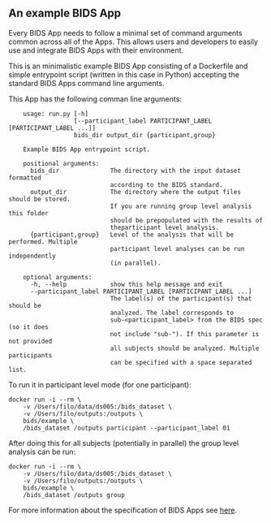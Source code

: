 ## An example BIDS App
Every BIDS App needs to follow a minimal set of command arguments common across
all of the Apps. This allows users and developers to easily use and integrate
BIDS Apps with their environment.

This is an minimalistic example BIDS App consisting of a Dockerfile and simple
entrypoint script (written in this case in Python) accepting the standard BIDS
Apps command line arguments.

This App has the following comman line arguments:

		usage: run.py [-h]
		              [--participant_label PARTICIPANT_LABEL [PARTICIPANT_LABEL ...]]
		              bids_dir output_dir {participant,group}

		Example BIDS App entrypoint script.

		positional arguments:
		  bids_dir              The directory with the input dataset formatted
		                        according to the BIDS standard.
		  output_dir            The directory where the output files should be stored.
		                        If you are running group level analysis this folder
		                        should be prepopulated with the results of
		                        theparticipant level analysis.
		  {participant,group}   Level of the analysis that will be performed. Multiple
		                        participant level analyses can be run independently
		                        (in parallel).

		optional arguments:
		  -h, --help            show this help message and exit
		  --participant_label PARTICIPANT_LABEL [PARTICIPANT_LABEL ...]
		                        The label(s) of the participant(s) that should be
		                        analyzed. The label corresponds to
		                        sub-<participant_label> from the BIDS spec (so it does
		                        not include "sub-"). If this parameter is not provided
		                        all subjects should be analyzed. Multiple participants
		                        can be specified with a space separated list.

To run it in participant level mode (for one participant):

    docker run -i --rm \
		-v /Users/filo/data/ds005:/bids_dataset \
		-v /Users/filo/outputs:/outputs \
		bids/example \
		/bids_dataset /outputs participant --participant_label 01

After doing this for all subjects (potentially in parallel) the group level analysis
can be run:

    docker run -i --rm \
		-v /Users/filo/data/ds005:/bids_dataset \
		-v /Users/filo/outputs:/outputs \
		bids/example \
		/bids_dataset /outputs group

For more information about the specification of BIDS Apps see [here](https://docs.google.com/document/d/1E1Wi5ONvOVVnGhj21S1bmJJ4kyHFT7tkxnV3C23sjIE/edit#).
